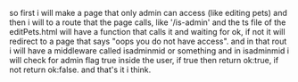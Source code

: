 so first i will make a page that only admin can access (like editing pets)
and then i will to a route that the page calls,
like '/is-admin' and the ts file of the editPets.html will have a function that calls it and waiting for ok,
if not it will redirect to a page that says "oops you do not have access".
and in that rout i will have a middleware called isadminmid or something
and in isadminmid i will check for admin flag true inside the user, if true then return ok:true, if not return ok:false.
and that's it i think.
